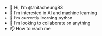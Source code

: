 - 👋 Hi, I’m @anitacheung83
- 👀 I’m interested in AI and machine learning
- 🌱 I’m currently learning python
- 💞️ I’m looking to collaborate on anything
- 📫 How to reach me 

<!---
anitacheung83/anitacheung83 is a ✨ special ✨ repository because its `README.md` (this file) appears on your GitHub profile.
You can click the Preview link to take a look at your changes.
--->
